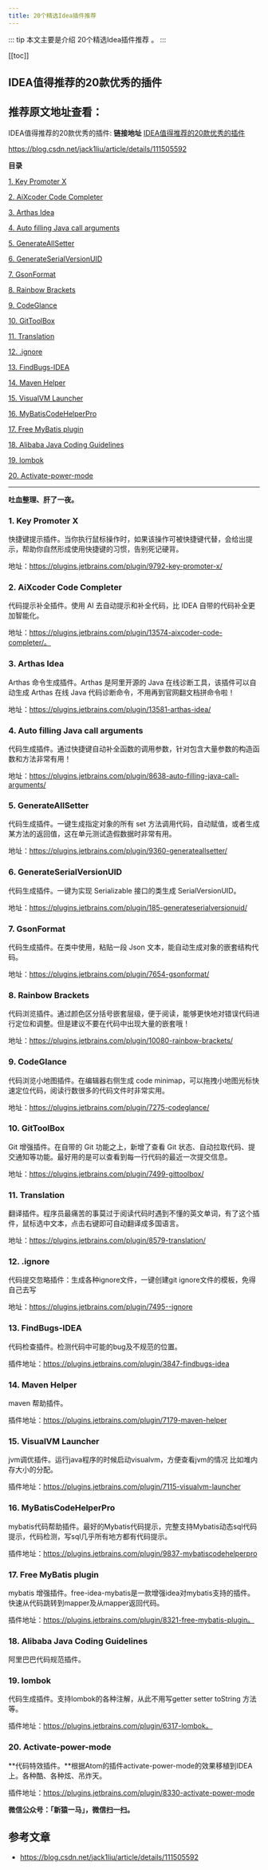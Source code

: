 ```yaml
---
title: 20个精选Idea插件推荐
---
```


::: tip
本文主要是介绍 20个精选Idea插件推荐 。
:::

[[toc]]

## IDEA值得推荐的20款优秀的插件

## 推荐原文地址查看：

IDEA值得推荐的20款优秀的插件: **链接地址** [IDEA值得推荐的20款优秀的插件](https://blog.csdn.net/jack1liu/article/details/111505592)

https://blog.csdn.net/jack1liu/article/details/111505592


**目录**

[1. Key Promoter X](https://blog.csdn.net/jack1liu/article/details/111505592#t0)

[2. AiXcoder Code Completer](https://blog.csdn.net/jack1liu/article/details/111505592#t1)

[3. Arthas Idea](https://blog.csdn.net/jack1liu/article/details/111505592#t2)

[4. Auto filling Java call arguments](https://blog.csdn.net/jack1liu/article/details/111505592#t3)

[5. GenerateAllSetter](https://blog.csdn.net/jack1liu/article/details/111505592#t4)

[6. GenerateSerialVersionUID](https://blog.csdn.net/jack1liu/article/details/111505592#t5)

[7. GsonFormat](https://blog.csdn.net/jack1liu/article/details/111505592#t6)

[8. Rainbow Brackets](https://blog.csdn.net/jack1liu/article/details/111505592#t7)

[9. CodeGlance](https://blog.csdn.net/jack1liu/article/details/111505592#t8)

[10. GitToolBox](https://blog.csdn.net/jack1liu/article/details/111505592#t9)

[11. Translation](https://blog.csdn.net/jack1liu/article/details/111505592#t10)

[12. .ignore](https://blog.csdn.net/jack1liu/article/details/111505592#t11)

[13. FindBugs-IDEA](https://blog.csdn.net/jack1liu/article/details/111505592#t12)

[14. Maven Helper](https://blog.csdn.net/jack1liu/article/details/111505592#t13)

[15. VisualVM Launcher](https://blog.csdn.net/jack1liu/article/details/111505592#t14)

[16. MyBatisCodeHelperPro](https://blog.csdn.net/jack1liu/article/details/111505592#t15)

[17. Free MyBatis plugin](https://blog.csdn.net/jack1liu/article/details/111505592#t16)

[18. Alibaba Java Coding Guidelines](https://blog.csdn.net/jack1liu/article/details/111505592#t17)

[19. lombok](https://blog.csdn.net/jack1liu/article/details/111505592#t18)

[20. Activate-power-mode](https://blog.csdn.net/jack1liu/article/details/111505592#t19)

------

**吐血整理、肝了一夜。**

### **1. Key Promoter X**

快捷键提示插件。当你执行鼠标操作时，如果该操作可被快捷键代替，会给出提示，帮助你自然形成使用快捷键的习惯，告别死记硬背。

地址：https://plugins.jetbrains.com/plugin/9792-key-promoter-x/


### **2. AiXcoder Code Completer**

代码提示补全插件。使用 AI 去自动提示和补全代码，比 IDEA 自带的代码补全更加智能化。

地址：https://plugins.jetbrains.com/plugin/13574-aixcoder-code-completer/。


### **3. Arthas Idea**

Arthas 命令生成插件。Arthas 是阿里开源的 Java 在线诊断工具，该插件可以自动生成 Arthas 在线 Java 代码诊断命令，不用再到官网翻文档拼命令啦！

地址：https://plugins.jetbrains.com/plugin/13581-arthas-idea/


### **4. Auto filling Java call arguments**

代码生成插件。通过快捷键自动补全函数的调用参数，针对包含大量参数的构造函数和方法非常有用！

地址：https://plugins.jetbrains.com/plugin/8638-auto-filling-java-call-arguments/


### **5. GenerateAllSetter**

代码生成插件。一键生成指定对象的所有 set 方法调用代码，自动赋值，或者生成某方法的返回值，这在单元测试造假数据时非常有用。

地址：https://plugins.jetbrains.com/plugin/9360-generateallsetter/


### **6. GenerateSerialVersionUID**

代码生成插件。一键为实现 Serializable 接口的类生成 SerialVersionUID。

地址：https://plugins.jetbrains.com/plugin/185-generateserialversionuid/

### **7. GsonFormat**

代码生成插件。在类中使用，粘贴一段 Json 文本，能自动生成对象的嵌套结构代码。

地址：https://plugins.jetbrains.com/plugin/7654-gsonformat/


### **8. Rainbow Brackets**

代码浏览插件。通过颜色区分括号嵌套层级，便于阅读，能够更快地对错误代码进行定位和调整。但是建议不要在代码中出现大量的嵌套哦！

地址：https://plugins.jetbrains.com/plugin/10080-rainbow-brackets/


### **9. CodeGlance**

代码浏览小地图插件。在编辑器右侧生成 code minimap，可以拖拽小地图光标快速定位代码，阅读行数很多的代码文件时非常实用。

地址：https://plugins.jetbrains.com/plugin/7275-codeglance/


### **10. GitToolBox**

Git 增强插件。在自带的 Git 功能之上，新增了查看 Git 状态、自动拉取代码、提交通知等功能。最好用的是可以查看到每一行代码的最近一次提交信息。

地址：https://plugins.jetbrains.com/plugin/7499-gittoolbox/


### **11. Translation**

翻译插件。程序员最痛苦的事莫过于阅读代码时遇到不懂的英文单词，有了这个插件，鼠标选中文本，点击右键即可自动翻译成多国语言。

地址：https://plugins.jetbrains.com/plugin/8579-translation/

### **12. .ignore**

代码提交忽略插件：生成各种ignore文件，一键创建git ignore文件的模板，免得自己去写

地址：https://plugins.jetbrains.com/plugin/7495--ignore

### **13. FindBugs-IDEA**

代码检查插件。检测代码中可能的bug及不规范的位置。

插件地址：https://plugins.jetbrains.com/plugin/3847-findbugs-idea


### **14. Maven Helper**

maven 帮助插件。

插件地址：https://plugins.jetbrains.com/plugin/7179-maven-helper



### **15. VisualVM Launcher**

jvm调优插件。运行java程序的时候启动visualvm，方便查看jvm的情况 比如堆内存大小的分配。

插件地址：https://plugins.jetbrains.com/plugin/7115-visualvm-launcher

### **16. MyBatisCodeHelperPro**

mybatis代码帮助插件。最好的Mybatis代码提示，完整支持Mybatis动态sql代码提示，代码检测，写sql几乎所有地方都有代码提示。

插件地址：https://plugins.jetbrains.com/plugin/9837-mybatiscodehelperpro



### **17. Free MyBatis plugin**

mybatis 增强插件。free-idea-mybatis是一款增强idea对mybatis支持的插件。快速从代码跳转到mapper及从mapper返回代码。

插件地址：https://plugins.jetbrains.com/plugin/8321-free-mybatis-plugin。


### **18. Alibaba Java Coding Guidelines**

阿里巴巴代码规范插件。


### **19. lombok**

代码生成插件。支持lombok的各种注解，从此不用写getter setter toString 方法等。

插件地址：https://plugins.jetbrains.com/plugin/6317-lombok。


### **20. Activate-power-mode**

**代码特效插件。**根据Atom的插件activate-power-mode的效果移植到IDEA上。各种酷、各种炫、吊炸天。

插件地址：https://plugins.jetbrains.com/plugin/8330-activate-power-mode


**微信公众号：「新猿一马」，微信扫一扫。**

## 参考文章
* https://blog.csdn.net/jack1liu/article/details/111505592
